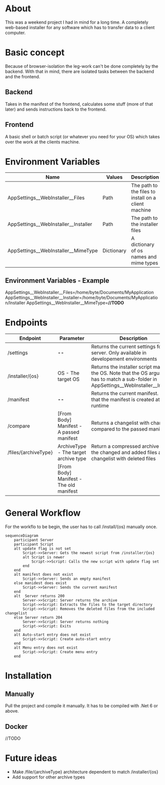 # About
This was a weekend project I had in mind for a long time. A completely web-based installer for any software which has to transfer data to a client computer.

# Basic concept
Because of browser-isolation the leg-work can't be done completely by the backend. With that in mind, there are isolated tasks between the backend and the frontend.

## Backend
Takes in the manifest of the frontend, calculates some stuff (more of that later) and sends instructions back to the frontend.

## Frontend
A basic shell or batch script (or whatever you need for your OS) which takes over the work at the clients machine.

# Environment Variables

| Name                                 | Values     | Description
|--------------------------------------|------------|-------------
| AppSettings__WebInstaller__Files     | Path       | The path to the files to install on a client machine
| AppSettings__WebInstaller__Installer | Path       | The path to the installer files
| AppSettings__WebInstaller__MimeType  | Dictionary | A dictionary of os names and mime types

## Environment Variables - Example
AppSettings__WebInstaller__Files=/home/byte/Documents/MyApplication
AppSettings__WebInstaller__Installer=/home/byte/Documents/MyApplication/Installer
AppSettings__WebInstaller__MimeType=__//TODO__

# Endpoints
| Endpoint             | Parameter                                | Description
|----------------------|------------------------------------------|-------------
| /settings            | __--__                                   | Returns the current settings for the server. Only available in developement environments
| /installer/{os}      | OS - The target OS                       | Returns the installer script matching the OS. Note that the OS argument has to match a sub-folder in AppSettings__WebInstaller__Installer
| /manifest            | __--__                                   | Returns the current manifest. Note that the manifest is created at runtime
| /compare             | [From Body] Manifest - A passed manifest | Returns a changelist with changes compared to the passed manifest
| /files/{archiveType} | ArchiveType - The target archive type    | Return a compressed archive with the changed and added files a a changelist with deleted files
|                      | [From Body] Manifest - The old manifest  |

# General Workflow
For the workflo to be begin, the user has to call /install/{os} manually once.

```mermaid
sequenceDiagram
    participant Server
    participant Script
    alt update flag is not set
        Script->>Server: Gets the newest script from /installer/{os}
        alt Script is newer
            Script->>Script: Calls the new script with update flag set
        end
    end
    alt manifest does not exist
        Script->>Server: Sends an empty manifest
    else manidest does exist
        Script->>Server: Sends the current manifest
    end
    alt  Server returns 200
        Server->>Script: Server returns the archive
        Script->>Script: Extracts the files to the target directory
        Script->>Script: Removes the deleted files from the included changelist
    else Server return 204
        Server->>Script: Server returns nothing
        Script->>Script: Exits 
    end
    alt Auto-start entry does not exist
        Script->>Script: Create auto-start entry
    end
    alt Menu entry does not exist
        Script->>Script: Create menu entry
    end
```

# Installation
## Manually
Pull the project and compile it manually. It has to be compiled with .Net 6 or above.
## Docker
//TODO

# Future ideas

* Make /file/{archiveType} architecture dependent to match /installer/{os}
* Add support for other archive types
